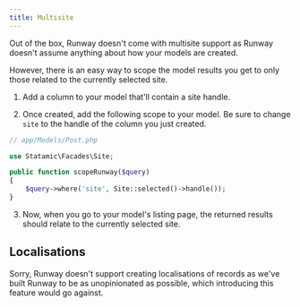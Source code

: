 ```yaml
---
title: Multisite
---
```


Out of the box, Runway doesn't come with multisite support as Runway doesn't assume anything about how your models are created.

However, there is an easy way to scope the model results you get to only those related to the currently selected site.

1. Add a column to your model that'll contain a site handle.

2. Once created, add the following scope to your model. Be sure to change `site` to the handle of the column you just created.

```php
// app/Models/Post.php

use Statamic\Facades\Site;

public function scopeRunway($query)
{
    $query->where('site', Site::selected()->handle());
}
```

3. Now, when you go to your model's listing page, the returned results should relate to the currently selected site.

## Localisations

Sorry, Runway doesn't support creating localisations of records as we've built Runway to be as unopinionated as possible, which introducing this feature would go against.
